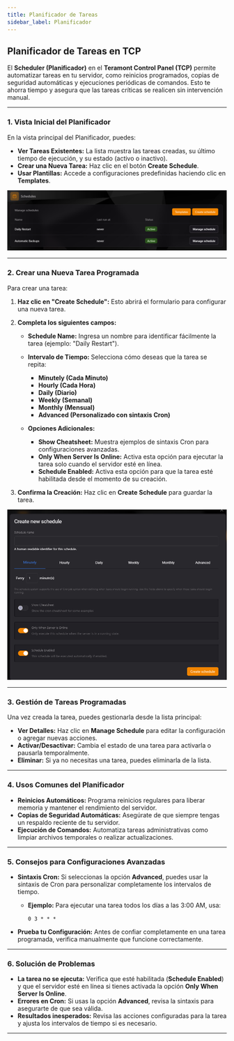 ```yaml
---
title: Planificador de Tareas
sidebar_label: Planificador
---
```


## Planificador de Tareas en TCP

El **Scheduler (Planificador)** en el **Teramont Control Panel (TCP)** permite automatizar tareas en tu servidor, como reinicios programados, copias de seguridad automáticas y ejecuciones periódicas de comandos. Esto te ahorra tiempo y asegura que las tareas críticas se realicen sin intervención manual.

---

### **1. Vista Inicial del Planificador**

En la vista principal del Planificador, puedes:

- **Ver Tareas Existentes:** La lista muestra las tareas creadas, su último tiempo de ejecución, y su estado (activo o inactivo).
- **Crear una Nueva Tarea:** Haz clic en el botón **Create Schedule**.
- **Usar Plantillas:** Accede a configuraciones predefinidas haciendo clic en **Templates**.

![Vista inicial del planificador](../../static/tcp_assets/imgs/scheduler1.png)

---

### **2. Crear una Nueva Tarea Programada**

Para crear una tarea:

1. **Haz clic en "Create Schedule":** Esto abrirá el formulario para configurar una nueva tarea.
2. **Completa los siguientes campos:**
    - **Schedule Name:** Ingresa un nombre para identificar fácilmente la tarea (ejemplo: "Daily Restart").
    - **Intervalo de Tiempo:** Selecciona cómo deseas que la tarea se repita:
        - **Minutely (Cada Minuto)**
        - **Hourly (Cada Hora)**
        - **Daily (Diario)**
        - **Weekly (Semanal)**
        - **Monthly (Mensual)**
        - **Advanced (Personalizado con sintaxis Cron)**

    - **Opciones Adicionales:**
        - **Show Cheatsheet:** Muestra ejemplos de sintaxis Cron para configuraciones avanzadas.
        - **Only When Server Is Online:** Activa esta opción para ejecutar la tarea solo cuando el servidor esté en línea.
        - **Schedule Enabled:** Activa esta opción para que la tarea esté habilitada desde el momento de su creación.

3. **Confirma la Creación:** Haz clic en **Create Schedule** para guardar la tarea.

![Formulario para crear tarea programada](../../static/tcp_assets/imgs/scheduler2.png)

---

### **3. Gestión de Tareas Programadas**

Una vez creada la tarea, puedes gestionarla desde la lista principal:

- **Ver Detalles:** Haz clic en **Manage Schedule** para editar la configuración o agregar nuevas acciones.
- **Activar/Desactivar:** Cambia el estado de una tarea para activarla o pausarla temporalmente.
- **Eliminar:** Si ya no necesitas una tarea, puedes eliminarla de la lista.

---

### **4. Usos Comunes del Planificador**

- **Reinicios Automáticos:**
  Programa reinicios regulares para liberar memoria y mantener el rendimiento del servidor.
- **Copias de Seguridad Automáticas:**
  Asegúrate de que siempre tengas un respaldo reciente de tu servidor.
- **Ejecución de Comandos:**
  Automatiza tareas administrativas como limpiar archivos temporales o realizar actualizaciones.

---

### **5. Consejos para Configuraciones Avanzadas**

- **Sintaxis Cron:** Si seleccionas la opción **Advanced**, puedes usar la sintaxis de Cron para personalizar completamente los intervalos de tiempo.
    - **Ejemplo:** Para ejecutar una tarea todos los días a las 3:00 AM, usa:
      ```
      0 3 * * *
      ```

- **Prueba tu Configuración:** Antes de confiar completamente en una tarea programada, verifica manualmente que funcione correctamente.

---

### **6. Solución de Problemas**

- **La tarea no se ejecuta:** Verifica que esté habilitada (**Schedule Enabled**) y que el servidor esté en línea si tienes activada la opción **Only When Server Is Online**.
- **Errores en Cron:** Si usas la opción **Advanced**, revisa la sintaxis para asegurarte de que sea válida.
- **Resultados inesperados:** Revisa las acciones configuradas para la tarea y ajusta los intervalos de tiempo si es necesario.

---